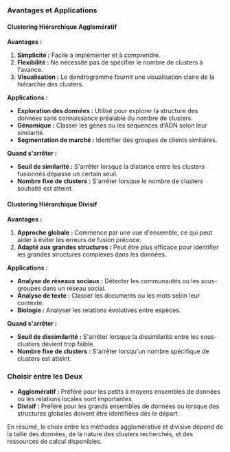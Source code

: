 ### Avantages et Applications

#### Clustering Hiérarchique Agglomératif

**Avantages :**
1. **Simplicité :** Facile à implémenter et à comprendre.
2. **Flexibilité :** Ne nécessite pas de spécifier le nombre de clusters à l'avance.
3. **Visualisation :** Le dendrogramme fournit une visualisation claire de la hiérarchie des clusters.

**Applications :**
- **Exploration des données :** Utilisé pour explorer la structure des données sans connaissance préalable du nombre de clusters.
- **Génomique :** Classer les gènes ou les séquences d'ADN selon leur similarité.
- **Segmentation de marché :** Identifier des groupes de clients similaires.

**Quand s'arrêter :**
- **Seuil de similarité :** S'arrêter lorsque la distance entre les clusters fusionnés dépasse un certain seuil.
- **Nombre fixe de clusters :** S'arrêter lorsque le nombre de clusters souhaité est atteint.

#### Clustering Hiérarchique Divisif

**Avantages :**
1. **Approche globale :** Commence par une vue d'ensemble, ce qui peut aider à éviter les erreurs de fusion précoce.
2. **Adapté aux grandes structures :** Peut être plus efficace pour identifier les grandes structures complexes dans les données.

**Applications :**
- **Analyse de réseaux sociaux :** Détecter les communautés ou les sous-groupes dans un réseau social.
- **Analyse de texte :** Classer les documents ou les mots selon leur contexte.
- **Biologie :** Analyser les relations évolutives entre espèces.

**Quand s'arrêter :**
- **Seuil de dissimilarité :** S'arrêter lorsque la dissimilarité entre les sous-clusters devient trop faible.
- **Nombre fixe de clusters :** S'arrêter lorsqu'un nombre spécifique de clusters est atteint.

### Choisir entre les Deux

- **Agglomératif :** Préféré pour les petits à moyens ensembles de données où les relations locales sont importantes.
- **Divisif :** Préféré pour les grands ensembles de données ou lorsque des structures globales doivent être identifiées dès le départ.

En résumé, le choix entre les méthodes agglomérative et divisive dépend de la taille des données, de la nature des clusters recherchés, et des ressources de calcul disponibles.
